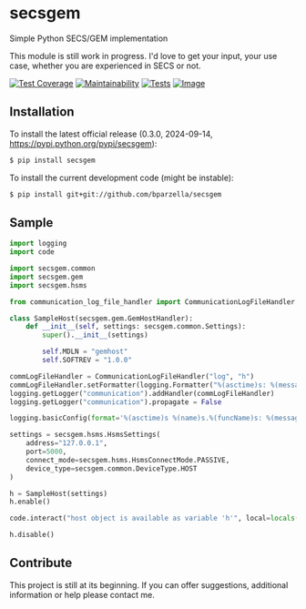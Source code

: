 # secsgem
Simple Python SECS/GEM implementation

This module is still work in progress. I'd love to get your input, your use case, whether you are experienced in SECS or not.

[![Test Coverage](https://api.codeclimate.com/v1/badges/223821436f063223b9da/test_coverage)](https://codeclimate.com/github/bparzella/secsgem/test_coverage)
[![Maintainability](https://api.codeclimate.com/v1/badges/223821436f063223b9da/maintainability)](https://codeclimate.com/github/bparzella/secsgem/maintainability)
[![Tests](https://github.com/bparzella/secsgem/actions/workflows/build.yaml/badge.svg)](https://github.com/bparzella/secsgem/actions/workflows/build.yaml)
[![Image](https://readthedocs.org/projects/secsgem/badge/)](http://secsgem.readthedocs.org/en/latest/)


## Installation
To install the latest official release (0.3.0, 2024-09-14, https://pypi.python.org/pypi/secsgem):

```bash
$ pip install secsgem
```

To install the current development code (might be instable):

```bash
$ pip install git+git://github.com/bparzella/secsgem
```

## Sample

```python
import logging
import code

import secsgem.common
import secsgem.gem
import secsgem.hsms

from communication_log_file_handler import CommunicationLogFileHandler

class SampleHost(secsgem.gem.GemHostHandler):
    def __init__(self, settings: secsgem.common.Settings):
        super().__init__(settings)

        self.MDLN = "gemhost"
        self.SOFTREV = "1.0.0"

commLogFileHandler = CommunicationLogFileHandler("log", "h")
commLogFileHandler.setFormatter(logging.Formatter("%(asctime)s: %(message)s"))
logging.getLogger("communication").addHandler(commLogFileHandler)
logging.getLogger("communication").propagate = False

logging.basicConfig(format='%(asctime)s %(name)s.%(funcName)s: %(message)s', level=logging.DEBUG)

settings = secsgem.hsms.HsmsSettings(
    address="127.0.0.1",
    port=5000,
    connect_mode=secsgem.hsms.HsmsConnectMode.PASSIVE,
    device_type=secsgem.common.DeviceType.HOST
)

h = SampleHost(settings)
h.enable()

code.interact("host object is available as variable 'h'", local=locals())

h.disable()
```

## Contribute

This project is still at its beginning. If you can offer suggestions, additional information or help please contact me.
